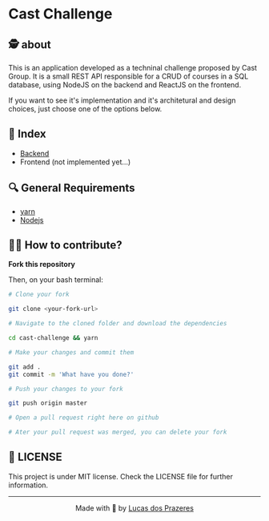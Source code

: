 # Cast Challenge

## 🕵️ about

This is an application developed as a techninal challenge proposed by Cast Group. It is a small REST API responsible for a CRUD of courses in a SQL database, using NodeJS on the backend and ReactJS on the frontend.

If you want to see it's implementation and it's architetural and design choices, just choose one of the options below.

## 🧭 Index

- [Backend](./backend)
- Frontend (not implemented yet...)

## 🔍 General Requirements

- [yarn](https://yarnpkg.com/)
- [Nodejs](https://nodejs.org/en/)

## 👨‍💻 How to contribute?
  
**Fork this repository**

Then, on your bash terminal:

```bash
# Clone your fork

git clone <your-fork-url>

# Navigate to the cloned folder and download the dependencies

cd cast-challenge && yarn

# Make your changes and commit them

git add .
git commit -m 'What have you done?'

# Push your changes to your fork

git push origin master

# Open a pull request right here on github

# Ater your pull request was merged, you can delete your fork
```

## 📝 LICENSE

This project is under MIT license. Check the LICENSE file for further information.

***

<p align=center>
  Made with 💜 by <a href="https://www.linkedin.com/in/lucas-prazeres/">Lucas dos Prazeres</a>
</p>
